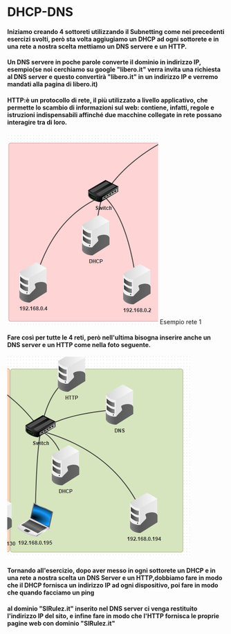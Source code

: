 # DHCP-DNS

#### Iniziamo creando 4 sottoreti utilizzando il Subnetting come nei precedenti esercizi svolti, però sta volta aggiugiamo un DHCP ad ogni sottorete e in una rete a nostra scelta mettiamo un DNS servere e un HTTP.
#### Un DNS servere in poche parole converte il dominio in indirizzo IP, esempio(se noi cerchiamo su google "libero.it" verra invita una richiesta al DNS server e questo convertirà "libero.it" in un indirizzo IP e verremo mandati alla pagina di libero.it)
#### HTTP:è un protocollo di rete, il più utilizzato a livello applicativo, che permette lo scambio di informazioni sul web: contiene, infatti, regole e istruzioni indispensabili affinché due macchine collegate in rete possano interagire tra di loro.

![Rete1](./Img/Rete1.png) Esempio rete 1

#### Fare così per tutte le 4 reti, però nell'ultima bisogna inserire anche un DNS server e un HTTP come nella foto seguente.

![ReteConDns](./Img/ReteConDns.png)

#### Tornando all'esercizio, dopo aver messo in ogni sottorete un DHCP e in una rete a nostra scelta un DNS Server e un HTTP,dobbiamo fare in modo che il DHCP fornisca un indirizzo IP ad ogni dispositivo, poi fare in modo che quando facciamo un ping
#### al dominio "SIRulez.it" inserito nel DNS server ci venga restituito l'indirizzo IP del sito, e infine fare in modo che l'HTTP fornisca le proprie pagine web con dominio "SIRulez.it"
